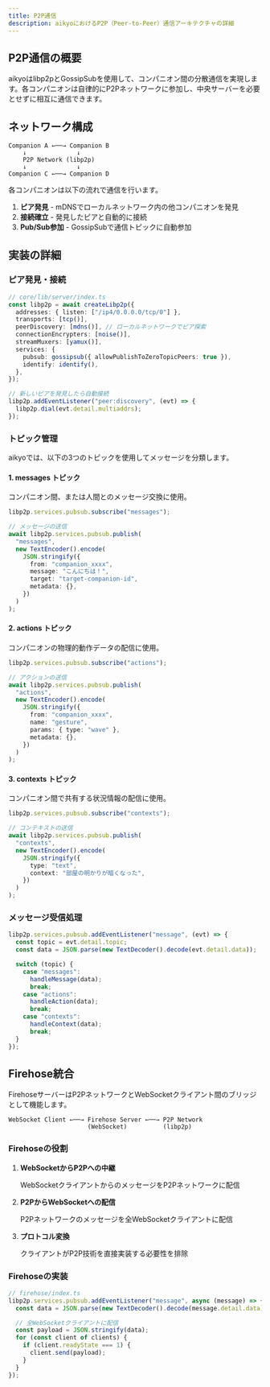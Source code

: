 ```yaml
---
title: P2P通信
description: aikyoにおけるP2P（Peer-to-Peer）通信アーキテクチャの詳細
---
```


## P2P通信の概要

aikyoはlibp2pとGossipSubを使用して、コンパニオン間の分散通信を実現します。各コンパニオンは自律的にP2Pネットワークに参加し、中央サーバーを必要とせずに相互に通信できます。

## ネットワーク構成

```
Companion A ←──→ Companion B
    ↓              ↓
    P2P Network (libp2p)
    ↓              ↓
Companion C ←──→ Companion D
```

各コンパニオンは以下の流れで通信を行います。

1. **ピア発見** - mDNSでローカルネットワーク内の他コンパニオンを発見
2. **接続確立** - 発見したピアと自動的に接続
3. **Pub/Sub参加** - GossipSubで通信トピックに自動参加

## 実装の詳細

### ピア発見・接続

```typescript
// core/lib/server/index.ts
const libp2p = await createLibp2p({
  addresses: { listen: ["/ip4/0.0.0.0/tcp/0"] },
  transports: [tcp()],
  peerDiscovery: [mdns()], // ローカルネットワークでピア探索
  connectionEncrypters: [noise()],
  streamMuxers: [yamux()],
  services: {
    pubsub: gossipsub({ allowPublishToZeroTopicPeers: true }),
    identify: identify(),
  },
});

// 新しいピアを発見したら自動接続
libp2p.addEventListener("peer:discovery", (evt) => {
  libp2p.dial(evt.detail.multiaddrs);
});
```

### トピック管理

aikyoでは、以下の3つのトピックを使用してメッセージを分類します。

#### 1. messages トピック

コンパニオン間、または人間とのメッセージ交換に使用。

```typescript
libp2p.services.pubsub.subscribe("messages");

// メッセージの送信
await libp2p.services.pubsub.publish(
  "messages",
  new TextEncoder().encode(
    JSON.stringify({
      from: "companion_xxxx",
      message: "こんにちは！",
      target: "target-companion-id",
      metadata: {},
    })
  )
);
```

#### 2. actions トピック

コンパニオンの物理的動作データの配信に使用。

```typescript
libp2p.services.pubsub.subscribe("actions");

// アクションの送信
await libp2p.services.pubsub.publish(
  "actions",
  new TextEncoder().encode(
    JSON.stringify({
      from: "companion_xxxx",
      name: "gesture",
      params: { type: "wave" },
      metadata: {},
    })
  )
);
```

#### 3. contexts トピック

コンパニオン間で共有する状況情報の配信に使用。

```typescript
libp2p.services.pubsub.subscribe("contexts");

// コンテキストの送信
await libp2p.services.pubsub.publish(
  "contexts",
  new TextEncoder().encode(
    JSON.stringify({
      type: "text",
      context: "部屋の明かりが暗くなった",
    })
  )
);
```

### メッセージ受信処理

```typescript
libp2p.services.pubsub.addEventListener("message", (evt) => {
  const topic = evt.detail.topic;
  const data = JSON.parse(new TextDecoder().decode(evt.detail.data));

  switch (topic) {
    case "messages":
      handleMessage(data);
      break;
    case "actions":
      handleAction(data);
      break;
    case "contexts":
      handleContext(data);
      break;
  }
});
```

## Firehose統合

FirehoseサーバーはP2PネットワークとWebSocketクライアント間のブリッジとして機能します。

```
WebSocket Client ←──→ Firehose Server ←──→ P2P Network
                      (WebSocket)          (libp2p)
```

### Firehoseの役割

1. **WebSocketからP2Pへの中継**

   WebSocketクライアントからのメッセージをP2Pネットワークに配信

2. **P2PからWebSocketへの配信**

   P2Pネットワークのメッセージを全WebSocketクライアントに配信

3. **プロトコル変換**

   クライアントがP2P技術を直接実装する必要性を排除

### Firehoseの実装

```typescript
// firehose/index.ts
libp2p.services.pubsub.addEventListener("message", async (message) => {
  const data = JSON.parse(new TextDecoder().decode(message.detail.data));

  // 全WebSocketクライアントに配信
  const payload = JSON.stringify(data);
  for (const client of clients) {
    if (client.readyState === 1) {
      client.send(payload);
    }
  }
});
```
